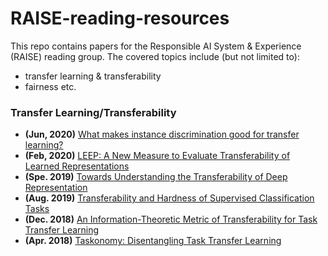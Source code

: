 # RAISE-reading-resources

This repo contains papers for the Responsible AI System & Experience (RAISE) reading group. The covered topics include (but not limited to): 
- transfer learning & transferability
- fairness etc.


### Transfer Learning/Transferability
- **(Jun, 2020)** [What makes instance discrimination good for transfer learning?](https://arxiv.org/abs/2006.06606)
- **(Feb, 2020)** [LEEP: A New Measure to Evaluate Transferability of Learned Representations](https://arxiv.org/abs/2002.12462)
- **(Spe. 2019)** [Towards Understanding the Transferability of Deep Representation](https://arxiv.org/abs/1909.12031)
- **(Aug. 2019)** [Transferability and Hardness of Supervised Classification Tasks](https://arxiv.org/abs/1908.08142)
- **(Dec. 2018)** [An Information-Theoretic Metric of Transferability for Task Transfer Learning](https://openreview.net/forum?id=BkxAUjRqY7)
- **(Apr. 2018)** [Taskonomy: Disentangling Task Transfer Learning](https://arxiv.org/abs/1804.08328)
